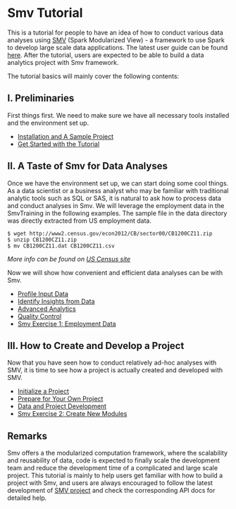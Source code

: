 # Smv Tutorial

This is a tutorial for people to have an idea of how to conduct various data analyses using [SMV](https://github.com/TresAmigosSD/SMV) (Spark Modularized View) - a framework to use Spark to develop large scale data applications. The latest user guide can be found [here](https://github.com/TresAmigosSD/SMV/blob/master/docs/user/0_user_toc.md). After the tutorial, users are expected to be able to build a data analytics project with Smv framework.

The tutorial basics will mainly cover the following contents:

## I. Preliminaries
First things first. We need to make sure we have all necessary tools installed and the environment set up.
* [Installation and A Sample Project](./docs/smv_install_sample_app.md)
* [Get Started with the Tutorial](./docs/tutorial_get_started.md)


## II. A Taste of Smv for Data Analyses
Once we have the environment set up, we can start doing some cool things. As a data scientist or a business analyst who may be familiar with traditional analytic tools such as SQL or SAS, it is natural to ask how to process data and conduct analyses in Smv. We will leverage the employment data in the SmvTraining in the following examples. The sample file in the data directory was directly extracted from US employment data.   
```
$ wget http://www2.census.gov/econ2012/CB/sector00/CB1200CZ11.zip
$ unzip CB1200CZ11.zip
$ mv CB1200CZ11.dat CB1200CZ11.csv
```
*More info can be found on [US Census site](http://factfinder.census.gov/faces/tableservices/jsf/pages/productview.xhtml?pid=BP_2012_00CZ1&prodType=table)*  

Now we will show how convenient and efficient data analyses can be with Smv.

* [Profile Input Data](./MyApp_smv_example/notebooks/Profile_Input_Data.ipynb)  
* [Identify Insights from Data](./MyApp_smv_example/notebooks/Identify_Insights.ipynb)  
* [Advanced Analytics](./MyApp_smv_example/notebooks/Advanced_Analytics.ipynb)  
* [Quality Control](./MyApp_smv_example/notebooks/Quality_Control.ipynb)
* [Smv Exercise 1: Employment Data](./docs/exercise1.md)

## III. How to Create and Develop a Project
Now that you have seen how to conduct relatively ad-hoc analyses with SMV, it is time to see how a project is actually created and developed with SMV.

* [Initialize a Project](./docs/myapp_dev/myapp_init.md)
* [Prepare for Your Own Project](./docs/myapp_dev/myapp_prep.md)
* [Data and Project Development](./docs/myapp_dev/myapp_develop.md)
* [Smv Exercise 2: Create New Modules](./docs/exercise2.md)

## Remarks
Smv offers a the modularized computation framework, where the scalability and reusability of data, code is expected to finally scale the development team and reduce the development time of a complicated and large scale project. This tutorial is mainly to help users get familiar with how to build a project with Smv, and users are always encouraged to follow the latest development of [SMV project](https://github.com/TresAmigosSD/SMV) and check the corresponding API docs for detailed help.
